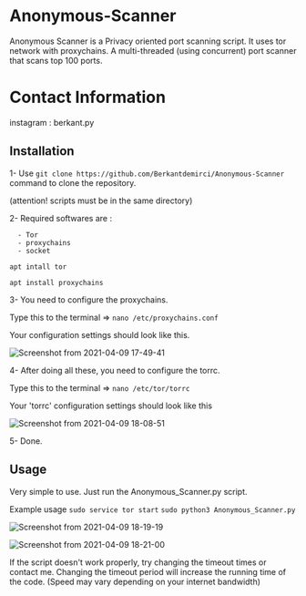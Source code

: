 # Anonymous-Scanner
Anonymous Scanner is a Privacy oriented port scanning script. It uses tor network with proxychains. A multi-threaded (using concurrent) port scanner that scans top 100 ports.

# Contact Information
  instagram : berkant.py
  
## Installation 

1- Use `git clone https://github.com/Berkantdemirci/Anonymous-Scanner` command to clone the repository.

(attention! scripts must be in the same directory)

2- Required softwares are :

      - Tor
      - proxychains
      - socket
      
  `apt intall tor`
  
  `apt install proxychains`
  
3- You need to configure the proxychains.

Type this to the terminal => `nano /etc/proxychains.conf`

Your configuration settings should look like this.

 ![Screenshot from 2021-04-09 17-49-41](https://user-images.githubusercontent.com/58151582/114198445-febffa00-995b-11eb-90d5-b8428f2ff080.png)

4- After doing all these, you need to configure the torrc.

Type this to the terminal => `nano /etc/tor/torrc`

Your 'torrc' configuration settings should look like this

![Screenshot from 2021-04-09 18-08-51](https://user-images.githubusercontent.com/58151582/114201506-f0bfa880-995e-11eb-9e7d-74557e1b8131.png)

5- Done.

## Usage

Very simple to use. Just run the Anonymous_Scanner.py script.

Example usage 
`sudo service tor start`
`sudo python3 Anonymous_Scanner.py`

![Screenshot from 2021-04-09 18-19-19](https://user-images.githubusercontent.com/58151582/114202813-3f217700-9960-11eb-80fb-70b8fbb6f115.png)

![Screenshot from 2021-04-09 18-21-00](https://user-images.githubusercontent.com/58151582/114202953-611af980-9960-11eb-99c6-d0bfd9ac2ad5.png)

If the script doesn't work properly, try changing the timeout times or contact me. Changing the timeout period will increase the running time of the code. (Speed may vary depending on your internet bandwidth)
